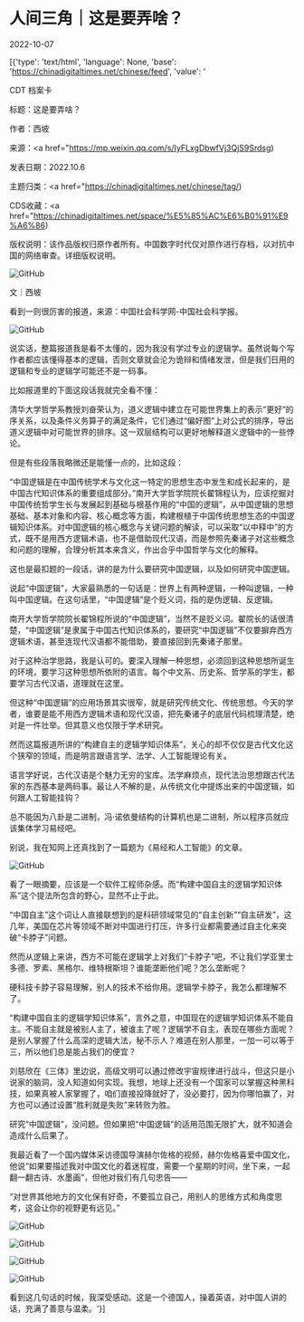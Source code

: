 # 人间三角｜这是要弄啥？

2022-10-07

[{'type': 'text/html', 'language': None, 'base': 'https://chinadigitaltimes.net/chinese/feed', 'value': '

CDT 档案卡

标题：这是要弄啥？

作者：西坡

来源：<a href="https://mp.weixin.qq.com/s/IyFLxgDbwfVj3QjS9Srdsg)

发表日期：2022.10.6

主题归类：<a href="https://chinadigitaltimes.net/chinese/tag/)

CDS收藏：<a href="https://chinadigitaltimes.net/space/%E5%85%AC%E6%B0%91%E9%A6%86)

版权说明：该作品版权归原作者所有。中国数字时代仅对原作进行存档，以对抗中国的网络审查。详细版权说明。





![GitHub](https://chinadigitaltimes.net/chinese/files/2022/10/image-1665115093808.png)

文｜西坡

看到一则很厉害的报道，来源：中国社会科学网-中国社会科学报。

![GitHub](https://chinadigitaltimes.net/chinese/files/2022/10/post-687905-633fa4f89042e.png)

说实话，整篇报道我是看不太懂的，因为我没有学过专业的逻辑学。虽然说每个写作者都应该懂得基本的逻辑，否则文章就会沦为诡辩和情绪发泄，但是我们日用的逻辑和专业的逻辑学可能还不是一码事。

比如报道里的下面这段话我就完全看不懂：

清华大学哲学系教授刘奋荣认为，道义逻辑中建立在可能世界集上的表示“更好”的序关系，以及条件义务算子的满足条件，它们通过“偏好图”上对公式的排序，导出道义逻辑中对可能世界的排序。这一双层结构可以更好地解释道义逻辑中的一些悖论。

但是有些段落我略微还是能懂一点的，比如这段：

“中国逻辑是在中国传统学术与文化这一特定的思想生态中发生和成长起来的，是中国古代知识体系的重要组成部分。”南开大学哲学院院长翟锦程认为，应该挖掘对中国传统哲学生长与发展起到基础与根基作用的“中国的逻辑”，从中国逻辑的思想基础、基本对象和内容、核心概念等方面，构建根植于中国传统思想生态的中国逻辑知识体系。对中国逻辑的核心概念与关键问题的解读，可以采取“以中释中”的方式，既不是用西方逻辑术语，也不是借助现代汉语，而是参照先秦诸子对这些概念和问题的理解，合理分析其本来含义，作出合乎中国哲学与文化的解释。

这也是最扣题的一段话，讲的是为什么要研究中国逻辑，以及如何研究中国逻辑。

说起“中国逻辑”，大家最熟悉的一句话是：世界上有两种逻辑，一种叫逻辑，一种叫中国逻辑。在这句话里，“中国逻辑”是个贬义词，指的是伪逻辑、反逻辑。

南开大学哲学院院长翟锦程所说的“中国逻辑”，当然不是贬义词。翟院长的话很清楚，“中国逻辑”是隶属于中国古代知识体系的，要研究“中国逻辑”不仅要摒弃西方逻辑术语，甚至连现代汉语都不能借助，要直接回到先秦诸子那里。

对于这种治学思路，我是认可的。要深入理解一种思想，必须回到这种思想所诞生的环境，要学习这种思想所依附的语言。每个中文系、历史系、哲学系的学生，都要学习古代汉语，道理就在这里。

但这种“中国逻辑”的应用场景其实很窄，就是研究传统文化、传统思想。今天的学者，谁要是能不用西方逻辑术语和现代汉语，把先秦诸子的底层代码梳理清楚，绝对是一件壮举。但其意义也仅限于学术研究。

然而这篇报道所讲的“构建自主的逻辑学知识体系”，关心的却不仅仅是古代文化这个狭窄的领域，而是明言跟语言学、法学、人工智能理论有关。

语言学好说，古代汉语是个魅力无穷的宝库。法学麻烦点，现代法治思想跟古代法家的东西基本是两码事。最让人不解的是，从传统文化中提炼出来的中国逻辑，如何跟人工智能挂钩？

总不能因为八卦是二进制，冯·诺依曼结构的计算机也是二进制，所以程序员就应该集体学习易经吧。

别说，我在知网上还真找到了一篇题为《易经和人工智能》的文章。

![GitHub](https://chinadigitaltimes.net/chinese/files/2022/10/post-687905-633fa4f89912d.png)

看了一眼摘要，应该是一个软件工程师杂感。而“构建中国自主的逻辑学知识体系”这个提法所包含的野心，显然不止于此。

“中国自主”这个词让人直接联想到的是科研领域常见的“自主创新”“自主研发”，这几年，美国在芯片等领域不断对中国进行打压，许多行业都需要通过自主化来突破“卡脖子”问题。

然而从逻辑上来讲，西方不可能在逻辑学上对我们“卡脖子”吧，不让我们学亚里士多德、罗素、黑格尔、维特根斯坦？谁能垄断他们呢？怎么垄断呢？

硬科技卡脖子容易理解，别人的技术不给你用。逻辑学卡脖子，我怎么都理解不了。

“构建中国自主的逻辑学知识体系”，言外之意，中国现在的逻辑学知识体系不能自主。不能自主就是被别人主了，被谁主了呢？逻辑学不自主，表现在哪些方面呢？是别人掌握了什么高深的逻辑大法，秘不示人？难道在别人那里，一加一可以等于三，所以他们总是能占我们的便宜？

刘慈欣在《三体》里边说，高级文明可以通过修改宇宙规律进行战斗，但这只是小说家的脑洞，没人知道如何实现。我想，地球上还没有一个国家可以掌握这种黑科技，如果真被人家掌握了，咱们直接投降就好了，没必要打，因为你哪怕赢了，对方也可以通过设置“胜利就是失败”来转败为胜。

研究“中国逻辑”，没问题。但如果把“中国逻辑”的适用范围无限扩大，就不知道会造成什么后果了。

我最近看了一个国内媒体采访德国导演赫尔佐格的视频，赫尔佐格喜爱中国文化，他说“如果要描述我对中国文化的着迷程度，需要一个星期的时间，坐下来，一起翻一翻古诗、水墨画”，但他对我们有几句忠告——

“对世界其他地方的文化保有好奇，不要孤立自己，用别人的思维方式和角度思考，这会让你的视野更有远见。”

![GitHub](https://chinadigitaltimes.net/chinese/files/2022/10/post-687905-633fa4f8a0e6f.)

![GitHub](https://chinadigitaltimes.net/chinese/files/2022/10/post-687905-633fa4f8a8881.)

![GitHub](https://chinadigitaltimes.net/chinese/files/2022/10/post-687905-633fa4f8b053b.)

![GitHub](https://chinadigitaltimes.net/chinese/files/2022/10/post-687905-633fa4f8b7fe5.)

看到这几句话的时候，我深受感动。这是一个德国人，操着英语，对中国人讲的话，充满了善意与温柔。'}]
